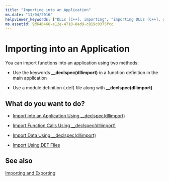 ```yaml
---
title: "Importing into an Application"
ms.date: "11/04/2016"
helpviewer_keywords: ["DLLs [C++], importing", "importing DLLs [C++], applications", "applications [C++], importing into"]
ms.assetid: 9d646466-e12e-4710-8ad9-c819c0375fcc
---
```

# Importing into an Application

You can import functions into an application using two methods:

- Use the keywords **__declspec(dllimport)** in a function definition in the main application

- Use a module definition (.def) file along with **__declspec(dllimport)**

## What do you want to do?

- [Import into an Application Using __declspec(dllimport)](../build/importing-into-an-application-using-declspec-dllimport.md)

- [Import Function Calls Using __declspec(dllimport)](../build/importing-function-calls-using-declspec-dllimport.md)

- [Import Data Using __declspec(dllimport)](../build/importing-data-using-declspec-dllimport.md)

- [Import Using DEF Files](../build/importing-using-def-files.md)

## See also

[Importing and Exporting](../build/importing-and-exporting.md)
